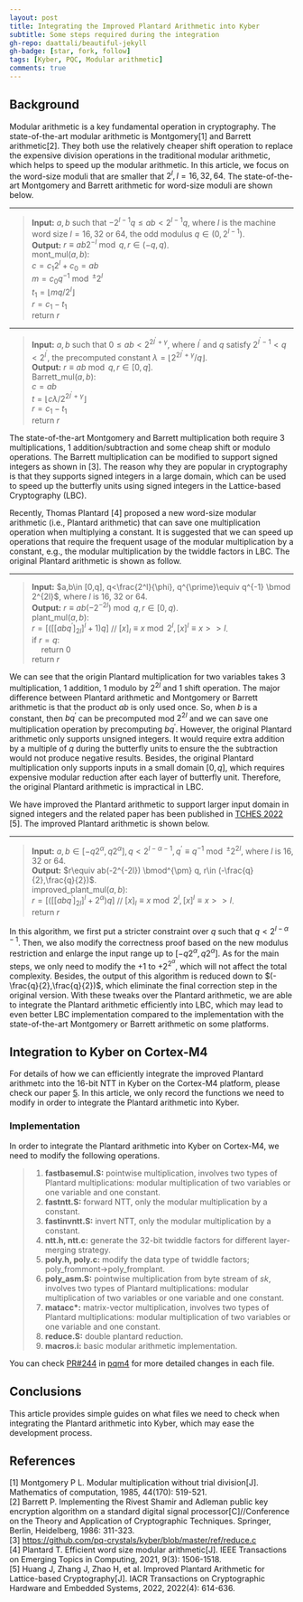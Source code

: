 ```yaml
---
layout: post
title: Integrating the Improved Plantard Arithmetic into Kyber
subtitle: Some steps required during the integration 
gh-repo: daattali/beautiful-jekyll
gh-badge: [star, fork, follow]
tags: [Kyber, PQC, Modular arithmetic]
comments: true
---
```


## Background

Modular arithmetic is a key fundamental operation in cryptography. The state-of-the-art modular arithmetic is Montgomery[1] and Barrett arithmetic[2]. They both use the relatively cheaper shift operation to replace the expensive division operations in the traditional modular arithmetic, which helps to speed up the modular arithmetic. In this article, we focus on the word-size moduli that are smaller that $2^{l},l=16,32,64$. The state-of-the-art Montgomery and Barrett arithmetic for word-size moduli are shown below.

---
>**Input:** $a,b$ such that $-2^{l-1}q\leq ab <2^{l-1}q$, where $l$ is the machine word size $l=16,32$ or $64$, the odd modulus $q\in (0,2^{l-1})$.  
**Output:** $r\equiv ab2^{-l}\bmod q, r\in (-q,q)$.  
mont_mul($a,b$):  
$c=c_1 2^l+c_0=ab$  
$m=c_0 q^{-1} \bmod^{\pm} 2^l$  
$t_1=\lfloor mq/2^l\rfloor$  
$r=c_1-t_1$  
$\text{return } r$


---
>**Input:** $a,b$ such that $0\leq ab <2^{2l^{\prime}+\gamma}$, where $l^{\prime}$ and $q$ satisfy $2^{l^{\prime}-1}<q<2^{l^{\prime}}$, the precomputed constant $\lambda= \lfloor 2^{2l^{\prime}+\gamma}/q\rfloor$.  
**Output:** $r\equiv ab\bmod q, r\in [0,q]$.  
Barrett_mul($a,b$):  
$c=ab$  
$t=\lfloor c\lambda/2^{2l^{\prime}+\gamma}\rfloor$  
$r=c_1-t_1$  
$\text{return } r$


The state-of-the-art Montgomery and Barrett multiplication both require 3 multiplications, 1 addition/subtraction and some cheap shift or modulo operations. The Barrett multiplication can be modified to support signed integers as shown in [3]. The reason why they are popular in cryptography is that they supports signed integers in a large domain, which can be used to speed up the butterfly units using signed integers in the Lattice-based Cryptography (LBC). 

Recently, Thomas Plantard [4] proposed a new word-size modular arithmetic (i.e., Plantard arithmetic) that can save one multiplication operation when multiplying a constant. It is suggested that we can speed up operations that require the frequent usage of the modular multiplication by a constant, e.g., the modular multiplication by the twiddle factors in LBC. The original Plantard arithmetic is shown as follow.

---
>**Input:** $a,b\in [0,q], q<\frac{2^l}{\phi}, q^{\prime}\equiv q^{-1} \bmod 2^{2l}$, where $l$ is 16, 32 or 64.  
**Output:** $r\equiv ab(-2^{-2l}) \bmod q, r\in [0,q)$.  
plant_mul($a,b$):  
$r=[([[abq^{\prime}]_{2l}]^l+1)q]$ // $[x]_l\equiv x \bmod 2^l, [x]^l\equiv x>>l$.  
if $r=q$:  
$\quad \text{return } 0$  
$\text{return } r$


We can see that the origin Plantard multiplication for two variables takes 3 multiplication, 1 addition, 1 modulo by $2^{2l}$ and 1 shift operation. The major difference between Plantard arithmetic and Montgomery or Barrett arithmetic is that the product $ab$ is only used once. So, when $b$ is a constant, then $bq^{\prime}$ can be precomputed mod $2^{2l}$ and we can save one multiplication operation by precomputing $bq^{\prime}$. However, the original Plantard arithmetic only supports unsigned integers. It would require extra addition by a multiple of $q$ during the butterfly units to ensure the the subtraction would not produce negative results. Besides, the original Plantard multiplication only supports inputs in a small domain $[0,q]$, which requires expensive modular reduction after each layer of butterfly unit. Therefore, the original Plantard arithmetic is impractical in LBC. 

We have improved the Plantard arithmetic to support larger input domain in signed integers and the related paper has been published in [TCHES 2022](https://ches.iacr.org/2022/) [5]. The improved Plantard arithmetic is shown below.

---
>**Input:** $a,b\in [-q2^{\alpha},q2^{\alpha}], q<2^{l-\alpha-1}, q^{\prime}\equiv q^{-1} \bmod^{\pm} 2^{2l}$, where $l$ is 16, 32 or 64.  
**Output:** $r\equiv ab(-2^{-2l}) \bmod^{\pm} q, r\in (-\frac{q}{2},\frac{q}{2})$.  
improved_plant_mul($a,b$):  
$r=[([[abq^{\prime}]_{2l}]^l+2^{\alpha})q]$ // $[x]_l\equiv x \bmod 2^l, [x]^l\equiv x>>l$.  
$\text{return } r$

In this algorithm, we first put a stricter constraint over $q$ such that $q<2^{l-\alpha-1}$. Then, we also modify the correctness proof based on the new modulus restriction and enlarge the input range up to $[-q2^{\alpha},q2^{\alpha}]$. As for the main steps, we only need to modify the $+1$ to $+2^{2^\alpha}$, which will not affect the total complexity. Besides, the output of this algorithm is reduced down to $(-\frac{q}{2},\frac{q}{2})$, which eliminate the final correction step in the original version. With these tweaks over the Plantard arithmetic, we are able to integrate the Plantard arithmetic efficiently into LBC, which may lead to even better LBC implementation compared to the implementation with the state-of-the-art Montgomery or Barrett arithmetic on some platforms.

## Integration to Kyber on Cortex-M4

For details of how we can efficiently integrate the improved Plantard arithmetc into the 16-bit NTT in Kyber on the Cortex-M4 platform, please check our paper [5](/assets/paper/TCHES2022.pdf). In this article, we only record the functions we need to modify in order to integrate the Plantard arithmetic into Kyber.

### Implementation

In order to integrate the Plantard arithmetic into Kyber on Cortex-M4, we need to modify the following operations.

> 1. **fastbasemul.S:** pointwise multiplication, involves two types of Plantard multiplications: modular multiplication of two variables or one variable and one constant.
> 2. **fastntt.S:** forward NTT, only the modular multiplication by a constant.
> 3. **fastinvntt.S:** invert NTT, only the modular multiplication by a constant.
> 4. **ntt.h, ntt.c:** generate the 32-bit twiddle factors for different layer-merging strategy.
> 5. **poly.h, poly.c:** modify the data type of twiddle factors; poly_frommont->poly_fromplant.
> 6. **poly_asm.S:** pointwise multiplication from byte stream of _sk_, involves two types of Plantard multiplications: modular multiplication of two variables or one variable and one constant.
> 7. **matacc\*:** matrix-vector multiplication, involves two types of Plantard multiplications: modular multiplication of two variables or one variable and one constant.
> 8. **reduce.S:** double plantard reduction.
> 9. **macros.i:** basic modular arithmetic implementation.

You can check [PR#244](<https://github.com/mupq/pqm4/commit/3743a66571f899d4b9deecfab20de425267fd734#diff-70a479c8e1a1de805ae38f2c54ffa5abdec15cfc72f1aada4cfae4da6dad1cf6>) in [pqm4](https://github.com/mupq/pqm4) for more detailed changes in each file.

## Conclusions

This article provides simple guides on what files we need to check when integrating the Plantard arithmetic into Kyber, which may ease the development process.

## References

[1] Montgomery P L. Modular multiplication without trial division[J]. Mathematics of computation, 1985, 44(170): 519-521.  
[2] Barrett P. Implementing the Rivest Shamir and Adleman public key encryption algorithm on a standard digital signal processor[C]//Conference on the Theory and Application of Cryptographic Techniques. Springer, Berlin, Heidelberg, 1986: 311-323.  
[3] <https://github.com/pq-crystals/kyber/blob/master/ref/reduce.c>  
[4] Plantard T. Efficient word size modular arithmetic[J]. IEEE Transactions on Emerging Topics in Computing, 2021, 9(3): 1506-1518.  
[5] Huang J, Zhang J, Zhao H, et al. Improved Plantard Arithmetic for Lattice-based Cryptography[J]. IACR Transactions on Cryptographic Hardware and Embedded Systems, 2022, 2022(4): 614-636.  
